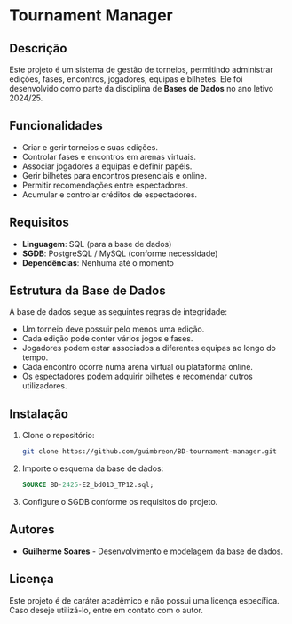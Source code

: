 # Tournament Manager

## Descrição

Este projeto é um sistema de gestão de torneios, permitindo administrar edições, fases, encontros, jogadores, equipas e bilhetes. Ele foi desenvolvido como parte da disciplina de **Bases de Dados** no ano letivo 2024/25.

## Funcionalidades

- Criar e gerir torneios e suas edições.
- Controlar fases e encontros em arenas virtuais.
- Associar jogadores a equipas e definir papéis.
- Gerir bilhetes para encontros presenciais e online.
- Permitir recomendações entre espectadores.
- Acumular e controlar créditos de espectadores.

## Requisitos

- **Linguagem**: SQL (para a base de dados)
- **SGDB**: PostgreSQL / MySQL (conforme necessidade)
- **Dependências**: Nenhuma até o momento

## Estrutura da Base de Dados

A base de dados segue as seguintes regras de integridade:

- Um torneio deve possuir pelo menos uma edição.
- Cada edição pode conter vários jogos e fases.
- Jogadores podem estar associados a diferentes equipas ao longo do tempo.
- Cada encontro ocorre numa arena virtual ou plataforma online.
- Os espectadores podem adquirir bilhetes e recomendar outros utilizadores.

## Instalação

1. Clone o repositório:
   ```bash
   git clone https://github.com/guimbreon/BD-tournament-manager.git
   ```
2. Importe o esquema da base de dados:
   ```sql
   SOURCE BD-2425-E2_bd013_TP12.sql;
   ```
3. Configure o SGDB conforme os requisitos do projeto.

## Autores

- **Guilherme Soares** - Desenvolvimento e modelagem da base de dados.

## Licença

Este projeto é de caráter acadêmico e não possui uma licença específica. Caso deseje utilizá-lo, entre em contato com o autor.


